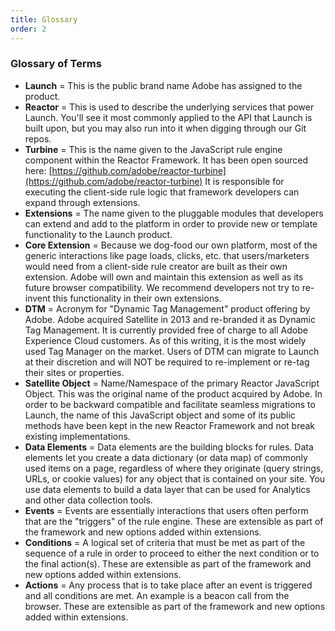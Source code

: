 ```yaml
---
title: Glossary
order: 2
---
```


### Glossary of Terms

 * __Launch__ = This is the public brand name Adobe has assigned to the product.
 * __Reactor__ = This is used to describe the underlying services that power Launch.  You'll see it most commonly applied to the API that Launch is built upon, but you may also run into it when digging through our Git repos.
 * __Turbine__ = This is the name given to the JavaScript rule engine component within the Reactor Framework. It has been open sourced here: [https://github.com/adobe/reactor-turbine](https://github.com/adobe/reactor-turbine)   It is responsible for executing the client-side rule logic that framework developers can expand through extensions.
 * __Extensions__ = The name given to the pluggable modules that developers can extend and add to the platform in order to provide new or template functionality to the Launch product.
 * __Core Extension__ = Because we dog-food our own platform, most of the generic interactions like page loads, clicks, etc. that users/marketers would need from a client-side rule creator are built as their own extension.  Adobe will own and maintain this extension as well as its future browser compatibility.  We recommend developers not try to re-invent this functionality in their own extensions.
 * __DTM__ =  Acronym for "Dynamic Tag Management" product offering by Adobe.  Adobe acquired Satellite in 2013 and re-branded it as Dynamic Tag Management.  It is currently provided free of charge to all Adobe Experience Cloud customers.  As of this writing, it is the most widely used Tag Manager on the market.  Users of DTM can migrate to Launch at their discretion and will NOT be required to re-implement or re-tag their sites or properties.
 * __Satellite Object__ = Name/Namespace of the primary Reactor JavaScript Object. This was the original name of the product acquired by Adobe.  In order to be backward compatible and facilitate seamless migrations to Launch, the name of this JavaScript object and some of its public methods have been kept in the new Reactor Framework and not break existing implementations.
 * __Data Elements__ = Data elements are the building blocks for rules. Data elements let you create a data dictionary (or data map) of commonly used items on a page, regardless of where they originate (query strings, URLs, or cookie values) for any object that is contained on your site. You use data elements to build a data layer that can be used for Analytics and other data collection tools.
 * __Events__ = Events are essentially interactions that users often perform that are the "triggers" of the rule engine.  These are extensible as part of the framework and new options added within extensions.
 * __Conditions__ = A logical set of criteria that must be met as part of the sequence of a rule in order to proceed to either the next condition or to the final action(s). These are extensible as part of the framework and new options added within extensions.
 * __Actions__ = Any process that is to take place after an event is triggered and all conditions are met. An example is a beacon call from the browser. These are extensible as part of the framework and new options added within extensions.
